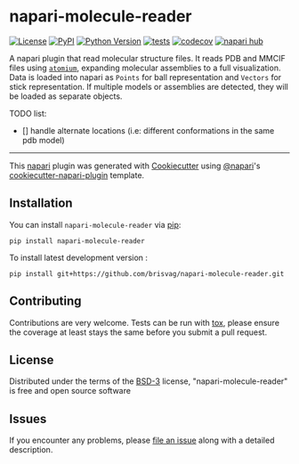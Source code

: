 # napari-molecule-reader

[![License](https://img.shields.io/pypi/l/napari-molecule-reader.svg?color=green)](https://github.com/brisvag/napari-molecule-reader/raw/main/LICENSE)
[![PyPI](https://img.shields.io/pypi/v/napari-molecule-reader.svg?color=green)](https://pypi.org/project/napari-molecule-reader)
[![Python Version](https://img.shields.io/pypi/pyversions/napari-molecule-reader.svg?color=green)](https://python.org)
[![tests](https://github.com/brisvag/napari-molecule-reader/workflows/tests/badge.svg)](https://github.com/brisvag/napari-molecule-reader/actions)
[![codecov](https://codecov.io/gh/brisvag/napari-molecule-reader/branch/main/graph/badge.svg)](https://codecov.io/gh/brisvag/napari-molecule-reader)
[![napari hub](https://img.shields.io/endpoint?url=https://api.napari-hub.org/shields/napari-molecule-reader)](https://napari-hub.org/plugins/napari-molecule-reader)

A napari plugin that read molecular structure files. It reads PDB and MMCIF files using [`atomium`](https://github.com/samirelanduk/atomium), expanding molecular assemblies to a full visualization. Data is loaded into napari as `Points` for ball representation and `Vectors` for stick representation. If multiple models or assemblies are detected, they will be loaded as separate objects.

TODO list:
- [] handle alternate locations (i.e: different conformations in the same pdb model)

----------------------------------

This [napari] plugin was generated with [Cookiecutter] using [@napari]'s [cookiecutter-napari-plugin] template.

<!--
Don't miss the full getting started guide to set up your new package:
https://github.com/napari/cookiecutter-napari-plugin#getting-started

and review the napari docs for plugin developers:
https://napari.org/plugins/stable/index.html
-->

## Installation

You can install `napari-molecule-reader` via [pip]:

    pip install napari-molecule-reader



To install latest development version :

    pip install git+https://github.com/brisvag/napari-molecule-reader.git


## Contributing

Contributions are very welcome. Tests can be run with [tox], please ensure
the coverage at least stays the same before you submit a pull request.

## License

Distributed under the terms of the [BSD-3] license,
"napari-molecule-reader" is free and open source software

## Issues

If you encounter any problems, please [file an issue] along with a detailed description.

[napari]: https://github.com/napari/napari
[Cookiecutter]: https://github.com/audreyr/cookiecutter
[@napari]: https://github.com/napari
[MIT]: http://opensource.org/licenses/MIT
[BSD-3]: http://opensource.org/licenses/BSD-3-Clause
[GNU GPL v3.0]: http://www.gnu.org/licenses/gpl-3.0.txt
[GNU LGPL v3.0]: http://www.gnu.org/licenses/lgpl-3.0.txt
[Apache Software License 2.0]: http://www.apache.org/licenses/LICENSE-2.0
[Mozilla Public License 2.0]: https://www.mozilla.org/media/MPL/2.0/index.txt
[cookiecutter-napari-plugin]: https://github.com/napari/cookiecutter-napari-plugin

[file an issue]: https://github.com/brisvag/napari-molecule-reader/issues

[napari]: https://github.com/napari/napari
[tox]: https://tox.readthedocs.io/en/latest/
[pip]: https://pypi.org/project/pip/
[PyPI]: https://pypi.org/
